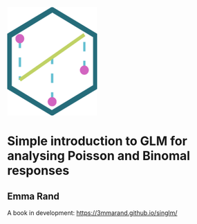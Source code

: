 
<img src="images/hex-s.png" height="250"/>

# Simple introduction to GLM for analysing Poisson and Binomal responses

## Emma Rand
A book in development: https://3mmarand.github.io/singlm/
